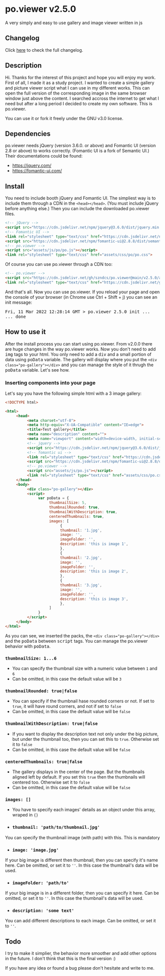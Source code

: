 # po.viewer v2.5.0
A very simply and easy to use gallery and image viewer written in js

## Changelog
Click [here](changelog.md) to check the full changelog.

## Description
Hi. Thanks for the interest of this project and hope you will enjoy my work.
First of all, I made it as a study project. I wanted to create a simple gallery and picture viewer script what I can use in my different works. This can open the full version of the corresponding image in the same browser window just above the content. I searched accross the internet to get what I need but after a long period I decided to create my own software. This is po.viewer.

You can use it or fork it freely under the GNU v3.0 license.

## Dependencies
po.viewer needs jQuery (version 3.6.0. or above) and Fomantic UI (version 2.8 or above) to works correctly. (Fomantic UI is a fork of Semantic UI.) Their documentations could be found:
- https://jquery.com/
- https://fomantic-ui.com/

## Install
You need to include booth jQuery and Fomantic UI. The simpliest way is to include them through a CDN in the <kbd>`<head></head>`</kbd>. (You must include jQuery before anything else.) Then you can include the downloaded po.viewer files.

```html
<!-- jQuery -->
<script src="https://cdn.jsdelivr.net/npm/jquery@3.6.0/dist/jquery.min.js"></script>
<!-- Fomantic UI -->
<link rel="stylesheet" type="text/css" href="https://cdn.jsdelivr.net/npm/fomantic-ui@2.8.8/dist/semantic.min.css">
<script src="https://cdn.jsdelivr.net/npm/fomantic-ui@2.8.8/dist/semantic.min.js"></script>
<!-- po.viewer -->
<script src="assets/js/po/po.js"></script>
<link rel="stylesheet" type="text/css" href="assets/css/po/po.css">
```

Of course you can use po.viewer through a CDN too:

```html
<!-- po.viewer -->
<script src="https://cdn.jsdelivr.net/gh/szndcs/po.viewer@main/v2.5.0/assets/js/po.js"></script>
<link rel="stylesheet" type="text/css" href="https://cdn.jsdelivr.net/gh/szndcs/po.viewer@main/v2.5.0/assets/css/po.css">
```

And that's all. Now you can use po.viewer. If you reload your page and open the console of your browser (in Chrome use Ctrl + Shift + j) you can see an init message:

<samp>
Fri, 11 Mar 2022 12:28:14 GMT > po.viewer 2.5.0 init ...<br>
... done
</samp>

## How to use it
After the install process you can start using po.viewer. From v2.0.0 there are huge changes in the way po.viewer works. Now you don't need to add <kbd>img</kbd> tags to your html. You only need to add a <kbd>div</kbd> and a small portion of data using <kbd>poData</kbd> variable. The gallery will display where you put the <kbd>`<div class="po-gallery"></div>`</kbd> and you can manage the style of it thrugh the <kbd>poData</kbd> variable. Let's see how.

### **Inserting components into your page**
Let's say you have the following simple html with a 3 image gallery:

```html
<!DOCTYPE html>

<html>
     <head>
          <meta charset="utf-8">
          <meta http-equiv="X-UA-Compatible" content="IE=edge">
          <title>Test gallery</title>
          <meta name="description" content="">
          <meta name="viewport" content="width=device-width, initial-scale=1">
          <!-- jquery -->
          <script src="https://cdn.jsdelivr.net/npm/jquery@3.6.0/dist/jquery.min.js"></script>
          <!-- fomantic ui -->
          <link rel="stylesheet" type="text/css" href="https://cdn.jsdelivr.net/npm/fomantic-ui@2.8.8/dist/semantic.min.css">
          <script src="https://cdn.jsdelivr.net/npm/fomantic-ui@2.8.8/dist/semantic.min.js"></script>
          <!-- po.viewer -->
          <script src="assets/js/po.js"></script>
          <link rel="stylesheet" type="text/css" href="assets/css/po.css">
     </head>
     <body>
          <div class="po-gallery"></div>
          <script>
               var poData = {
                    thumbnailSize: 5,
                    thumbnailRounded: true,
                    thumbnailWithDescription: true,
                    centeredThumbnails: true,
                    images: [
                         {
                         thumbnail: '1.jpg',
                         image: '',
                         imageFolder: '',
                         description: 'this is image 1',
                         },
                         {
                         thumbnail: '2.jpg',
                         image: '',
                         imageFolder: '',
                         description: 'this is image 2',
                         },
                         {
                         thumbnail: '3.jpg',
                         image: '',
                         imageFolder: '',
                         description: 'this is image 3',
                         },
                    ]
               }
          </script>
     </body>
</html>
```

As you can see, we inserted the packs, the <kbd>`<div class="po-gallery"></div>`</kbd> and the <kbd>poData</kbd> between <kbd>script</kbd> tags. You can manage the po.viewer behavior with <kbd>poData</kbd>.

### `thumbnailSize: 1...6`
* You can specify the thumbnail size with a numeric value between `1` and `6`
* Can be omitted, in this case the default value will be `3`

### `thumbnailRounded: true|false`
* You can specify if the thumbnail hase rounded corners or not. If set to `true`, it will have round corners, and not if set to `false`
* Can be omitted, in this case the default value will be `false`

### `thumbnailWithDescription: true|false`
* If you want to display the description text not only under the big picture, but under the thumbnail too, then you can set this to `true`. Otherwise set it to `false`
* Can be omitted, in this case the default value will be `false`

### `centeredThumbnails: true|false`
* The gallery displays in the center of the page. But the thumbnails aligned left by default. If you set this `true` then the thumbnails will centered too.  Otherwise set it to `false`
* Can be omitted, in this case the default value will be `false`

### `images: []`
* You have to specify each images' details as an object under this array, wraped in `{}`

* ### `thumbnail: 'path/to/thumbnail.jpg'`
You can specify the thumbnail image (with path) with this. This is mandatory

* ### `image: 'image.jpg'`
If your big image is different then thumbnail, then you can specify it's name here. Can be omitted, or set it to `''`. In this case the thumbnail's data will be used.

* ### `imageFolder: 'path/to'`
If your big image is in a different folder, then you can specify it here. Can be omitted, or set it to `''`. In this case the thumbnail's data will be used.

* ### `description: 'some text'`
You can add different descriptions to each image. Can be omitted, or set it to `''`.

## Todo

I try to make it simplier, the behavior more smoother and add other options in the future. I don't think that this is the final version :)

If you have any idea or found a bug please don't hesitate and write to me.

